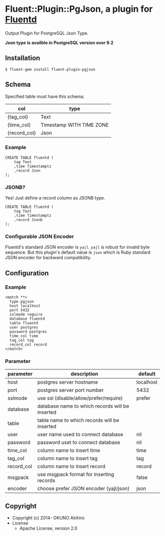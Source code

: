 # Fluent::Plugin::PgJson, a plugin for [Fluentd](http://fluentd.org)

Output Plugin for PostgreSQL Json Type.

<b>Json type is availble in PostgreSQL version over 9.2</b>

## Installation

`$ fluent-gem install fluent-plugin-pgjson`

## Schema

Specified table must have this schema.

|col|type|
|---|---|
|{tag_col}|Text|
|{time_col}|Timestamp WITH TIME ZONE|
|{record_col}|Json|

### Example

```
CREATE TABLE fluentd (
    tag Text
    ,time Timestamptz
    ,record Json
);
```
### JSONB?

Yes! Just define a record column as JSONB type.

```
CREATE TABLE fluentd (
    tag Text
    ,time Timestamptz
    ,record Jsonb
);
```

### Configurable JSON Encoder

Fluentd's standard JSON encoder is `yajl`.
`yajl` is robust for invalid byte sequence.
But this plugin's default value is `json` which is Ruby standard JSON encoder for backward compatibility.

## Configuration

### Example

```
<match **>
  type pgjson
  host localhost
  port 5432
  sslmode require
  database fluentd
  table fluentd
  user postgres
  password postgres
  time_col time
  tag_col tag
  record_col record
</match>
```

### Parameter

|parameter|description|default|
|---|---|---|
|host|postgres server hostname|localhost|
|port|postgres server port number|5432|
|sslmode|use ssl (disable/allow/prefer/require)|prefer||
|database|database name to which records will be inserted||
|table|table name to which records will be inserted||
|user|user name used to connect database|nil|
|password|password uset to connect database|nil|
|time_col|column name to insert time|time|
|tag_col|column name to insert tag|tag|
|record_col|column name to insert record|record|
|msgpack|use msgpack format for inserting records|false|
|encoder|choose prefer JSON encoder (yajl/json)|json|

## Copyright

* Copyright (c) 2014- OKUNO Akihiro
* License
    * Apache License, version 2.0
